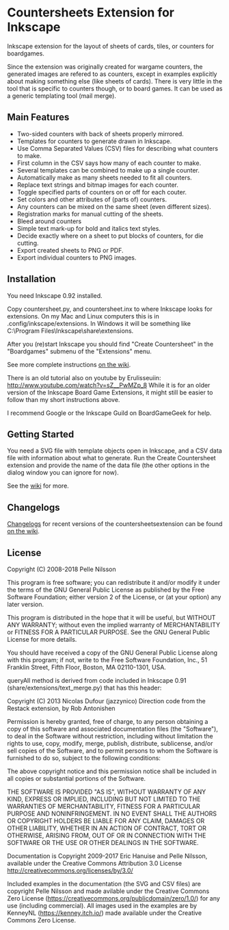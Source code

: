 Countersheets Extension for Inkscape
====================================

Inkscape extension for the layout of sheets of cards, tiles, or counters
for boardgames.

Since the extension was originally created for wargame counters, the
generated images are refered to as counters,
except in examples explicitly about making something else (like sheets
of cards). There is very little in the tool that is specific to
counters though, or to board games. It can be used as a
generic templating tool (mail merge).

Main Features
-------------

* Two-sided counters with back of sheets properly mirrored.
* Templates for counters to generate drawn in Inkscape.
* Use Comma Separated Values (CSV) files for describing what counters to make.
* First column in the CSV says how many of each counter to make.
* Several templates can be combined to make up a single counter.
* Automatically make as many sheets needed to fit all counters.
* Replace text strings and bitmap images for each counter.
* Toggle specified parts of counters on or off for each couter.
* Set colors and other attributes of (parts of) counters.
* Any counters can be mixed on the same sheet (even different sizes).
* Registration marks for manual cutting of the sheets.
* Bleed around counters
* Simple text mark-up for bold and italics text styles.
* Decide exactly where on a sheet to put blocks of counters, for die cutting.
* Export created sheets to PNG or PDF.
* Export individual counters to PNG images.

Installation
------------

You need Inkscape 0.92 installed.

Copy countersheet.py, and countersheet.inx to where Inkscape
looks for extensions. On my Mac and Linux computers this is in
.config/inkscape/extensions.  In Windows it will be something like
C:\Program Files\Inkscape\share\extensions.

After you (re)start Inkscape you should find "Create Countersheet"
in the "Boardgames" submenu of the "Extensions" menu.

See more complete instructions [on the wiki](https://github.com/lifelike/countersheetsextension/wiki/Install).

There is an old tutorial also on youtube by Erulisseuiin:
http://www.youtube.com/watch?v=sZ__PwMZp_8
While it is for an older version of the Inkscape Board Game Extensions,
it might still be easier to follow than my short instructions above.

I recommend Google or the Inkscape Guild on BoardGameGeek for help.

Getting Started
---------------

You need a SVG file with template objects open in Inkscape, and
a CSV data file with information about what to generate. Run
the Create Countersheet extension and provide the name of
the data file (the other options in the dialog window you can
ignore for now).

See the [wiki](https://github.com/lifelike/countersheetsextension/wiki/) for more.

Changelogs
----------
[Changelogs](https://github.com/lifelike/countersheetsextension/wiki/Changelogs)
for recent versions of the countersheetsextension can be found
[on the wiki](https://github.com/lifelike/countersheetsextension/wiki/Changelogs).


License
--------

Copyright (C) 2008-2018 Pelle Nilsson

This program is free software; you can redistribute it and/or
modify it under the terms of the GNU General Public License
as published by the Free Software Foundation; either version 2
of the License, or (at your option) any later version.

This program is distributed in the hope that it will be useful,
but WITHOUT ANY WARRANTY; without even the implied warranty of
MERCHANTABILITY or FITNESS FOR A PARTICULAR PURPOSE.  See the
GNU General Public License for more details.

You should have received a copy of the GNU General Public License
along with this program; if not, write to the Free Software
Foundation, Inc., 51 Franklin Street, Fifth Floor, Boston, MA  02110-1301, USA.


queryAll method is derived from code included in Inkscape 0.91
(share/extensions/text_merge.py) that has this header:

Copyright (C) 2013 Nicolas Dufour (jazzynico)
Direction code from the Restack extension, by Rob Antonishen

Permission is hereby granted, free of charge, to any person obtaining a copy
of this software and associated documentation files (the "Software"), to deal
in the Software without restriction, including without limitation the rights
to use, copy, modify, merge, publish, distribute, sublicense, and/or sell
copies of the Software, and to permit persons to whom the Software is
furnished to do so, subject to the following conditions:

The above copyright notice and this permission notice shall be included in
all copies or substantial portions of the Software.

THE SOFTWARE IS PROVIDED "AS IS", WITHOUT WARRANTY OF ANY KIND, EXPRESS OR
IMPLIED, INCLUDING BUT NOT LIMITED TO THE WARRANTIES OF MERCHANTABILITY,
FITNESS FOR A PARTICULAR PURPOSE AND NONINFRINGEMENT. IN NO EVENT SHALL THE
AUTHORS OR COPYRIGHT HOLDERS BE LIABLE FOR ANY CLAIM, DAMAGES OR OTHER
LIABILITY, WHETHER IN AN ACTION OF CONTRACT, TORT OR OTHERWISE, ARISING FROM,
OUT OF OR IN CONNECTION WITH THE SOFTWARE OR THE USE OR OTHER DEALINGS IN
THE SOFTWARE.


Documentation is Copyright 2009-2017 Eric Hanuise and Pelle Nilsson,
available under the Creative Commons Attribution 3.0 License
http://creativecommons.org/licenses/by/3.0/


Included examples in the documentation (the SVG and CSV files) are copyright
Pelle Nilsson and made avilable under the Creative Commons Zero License
(https://creativecommons.org/publicdomain/zero/1.0/) for any use (including
commercial). All images used in the examples are by
KenneyNL (https://kenney.itch.io/) made available under the Creative Commons
Zero License.
